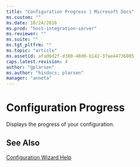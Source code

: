 ```yaml
---
title: "Configuration Progress | Microsoft Docs"
ms.custom: ""
ms.date: 10/24/2016
ms.prod: "host-integration-server"
ms.reviewer: ""
ms.suite: ""
ms.tgt_pltfrm: ""
ms.topic: "article"
ms.assetid: afad6d2f-d380-48d0-b142-37ae44736085
caps.latest.revision: 4
author: "gplarsen"
ms.author: "hisdocs; plarsen"
manager: "anneta"
---
```

# Configuration Progress
Displays the progress of your configuration.  
  
## See Also  
 [Configuration Wizard Help](../install-and-config-guides/configuration-wizard-help2.md)